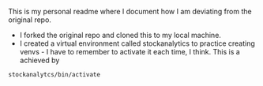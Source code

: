 This is my personal readme where I document how I am deviating from the original repo. 

- I forked the original repo and cloned this to my local machine. 
- I created a virtual environment called stockanalytics to practice creating venvs - I have to remember to activate it each time, I think. This is a achieved by

<code>stockanalytcs/bin/activate</code>

